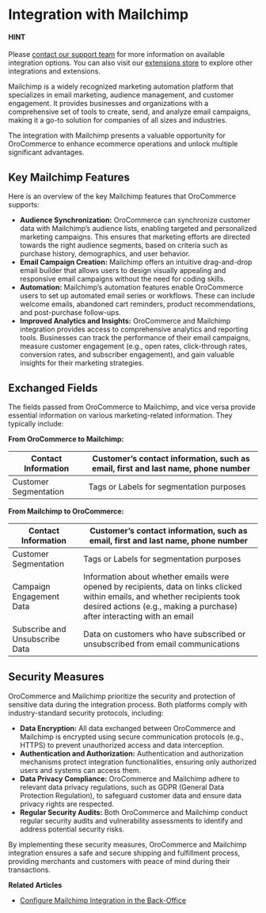 <a id="integrations-marketing-mailchimp"></a>

# Integration with Mailchimp

#### HINT
Please <a href="https://oroinc.com/contact-us/" target="_blank">contact our support team</a> for more information on available integration options. You can also visit our <a href="https://extensions.oroinc.com/" target="_blank">extensions store</a> to explore other integrations and extensions.

Mailchimp is a widely recognized marketing automation platform that specializes in email marketing, audience management, and customer engagement. It provides businesses and organizations with a comprehensive set of tools to create, send, and analyze email campaigns, making it a go-to solution for companies of all sizes and industries.

The integration with Mailchimp presents a valuable opportunity for OroCommerce to enhance ecommerce operations and unlock multiple significant advantages.

## Key Mailchimp Features

Here is an overview of the key Mailchimp features that OroCommerce supports:

* **Audience Synchronization:** OroCommerce can synchronize customer data with Mailchimp’s audience lists, enabling targeted and personalized marketing campaigns. This ensures that marketing efforts are directed towards the right audience segments, based on criteria such as purchase history, demographics, and user behavior.
* **Email Campaign Creation:** Mailchimp offers an intuitive drag-and-drop email builder that allows users to design visually appealing and responsive email campaigns without the need for coding skills.
* **Automation:** Mailchimp’s automation features enable OroCommerce users to set up automated email series or workflows. These can include welcome emails, abandoned cart reminders, product recommendations, and post-purchase follow-ups.
* **Improved Analytics and Insights:** OroCommerce and Mailchimp integration provides access to comprehensive analytics and reporting tools. Businesses can track the performance of their email campaigns, measure customer engagement (e.g., open rates, click-through rates, conversion rates, and subscriber engagement), and gain valuable insights for their marketing strategies.

## Exchanged Fields

The fields passed from OroCommerce to Mailchimp, and vice versa provide essential information on various marketing-related information. They typically include:

**From OroCommerce to Mailchimp:**

| Contact Information   | Customer’s contact information, such as email, first and last name, phone number   |
|-----------------------|------------------------------------------------------------------------------------|
| Customer Segmentation | Tags or Labels for segmentation purposes                                           |

**From Mailchimp to OroCommerce:**

| Contact Information            | Customer’s contact information, such as email, first and last name, phone number                                                                                                                       |
|--------------------------------|--------------------------------------------------------------------------------------------------------------------------------------------------------------------------------------------------------|
| Customer Segmentation          | Tags or Labels for segmentation purposes                                                                                                                                                               |
| Campaign Engagement Data       | Information about whether emails were opened by recipients, data on links clicked within emails, and whether recipients took desired actions (e.g., making a purchase) after interacting with an email |
| Subscribe and Unsubscribe Data | Data on customers who have subscribed or unsubscribed from email communications                                                                                                                        |

## Security Measures

OroCommerce and Mailchimp prioritize the security and protection of sensitive data during the integration process. Both platforms comply with industry-standard security protocols, including:

- **Data Encryption:** All data exchanged between OroCommerce and Mailchimp is encrypted using secure communication protocols (e.g., HTTPS) to prevent unauthorized access and data interception.
- **Authentication and Authorization:** Authentication and authorization mechanisms protect integration functionalities, ensuring only authorized users and systems can access them.
- **Data Privacy Compliance:** OroCommerce and Mailchimp adhere to relevant data privacy regulations, such as GDPR (General Data Protection Regulation), to safeguard customer data and ensure data privacy rights are respected.
- **Regular Security Audits:** Both OroCommerce and Mailchimp conduct regular security audits and vulnerability assessments to identify and address potential security risks.

By implementing these security measures, OroCommerce and Mailchimp integration ensures a safe and secure shipping and fulfillment process, providing merchants and customers with peace of mind during their transactions.

**Related Articles**

* [Configure Mailchimp Integration in the Back-Office](../../../back-office/system/integrations/mailchimp-integration.md#user-guide-mc-integration)
